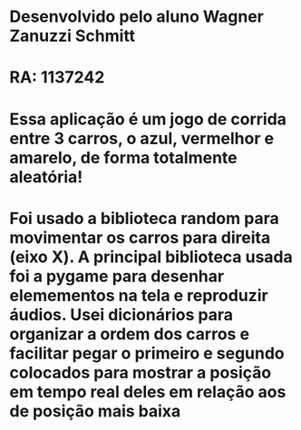 # Desenvolvido pelo aluno Wagner Zanuzzi Schmitt
# RA: 1137242
# Essa aplicação é um jogo de corrida entre 3 carros, o azul, vermelhor e amarelo, de forma totalmente aleatória!
# Foi usado a biblioteca random para movimentar os carros para direita (eixo X). A principal biblioteca usada foi a pygame para desenhar elemementos na tela e reproduzir áudios. Usei dicionários para organizar a ordem dos carros e facilitar pegar o primeiro e segundo colocados para mostrar a posição em tempo real deles em relação aos de posição mais baixa
